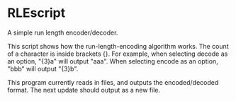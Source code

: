 RLEscript
=========

A simple run length encoder/decoder.

This script shows how the run-length-encoding algorithm works.
The count of a character is inside brackets {}.
For example, when selecting decode as an option, "{3}a" will output "aaa".
When selecting encode as an option, "bbb" will output "{3}b".

This program currently reads in files, and outputs the encoded/decoded format.
The next update should output as a new file.
